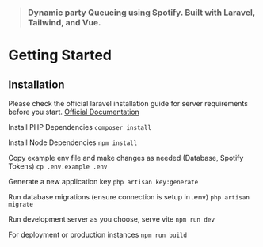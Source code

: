> ### Dynamic party Queueing using Spotify. Built with Laravel, Tailwind, and Vue.

# Getting Started
## Installation
Please check the official laravel installation guide for server requirements before you start. [Official Documentation](https://laravel.com/docs/10.x/installation)

Install PHP Dependencies
```composer install```

Install Node Dependencies
```npm install```

Copy example env file and make changes as needed (Database, Spotify Tokens)
```cp .env.example .env```

Generate a new application key
```php artisan key:generate```

Run database migrations (ensure connection is setup in .env)
```php artisan migrate```

Run development server as you choose, serve vite
```npm run dev```

For deployment or production instances
```npm run build```